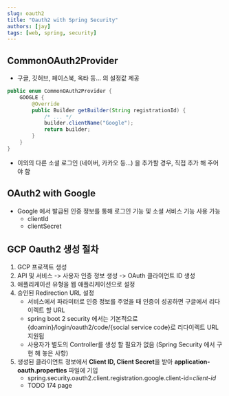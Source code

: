 ```yaml
---
slug: oauth2
title: "Oauth2 with Spring Security"
authors: [jay]
tags: [web, spring, security]
---
```


## CommonOAuth2Provider
- 구글, 깃허브, 페이스북, 옥타 등... 의 설정값 제공

```java title="CommonOAuth2Provider"
public enum CommonOAuth2Provider {
    GOOGLE {
        @Override
        public Builder getBuilder(String registrationId) {
            /* ... */
            builder.clientName("Google");
            return builder;
        }
    }
}
```
-  이외의 다른 소셜 로그인 (네이버, 카카오 등...) 을 추가할 경우, 직접 추가 해 주어야 함

## OAuth2 with Google
- Google 에서 발급된 인증 정보를 통해 로그인 기능 및 소셜 서비스 기능 사용 가능
    - clientId
    - clientSecret

## GCP Oauth2  생성 절차
1. GCP 프로젝트 생성
2. API 및 서비스 -> 사용자 인증 정보 생성 -> OAuth 클라이언트 ID 생성
3. 애플리케이션 유형을 웹 애플리케이션으로 설정
4. 승인된 Redirection URL 설정
    - 서비스에서 파라미터로 인증 정보를 주었을 때 인증이 성공하면 구글에서 리다이렉트 할 URL
    - spring boot 2 security 에서는 기본적으로 {doamin}/login/oauth2/code/{social service code}로 리다이렉트 URL 지원됨
    - 사용자가 별도의 Controller를 생성 할 필요가 없음 (Spring Security 에서 구현 해 놓은 사항)
5. 생성된 클라이언트 정보에서 **Client ID, Client Secret**을 받아 **application-oauth.properties** 파일에 기입
    - spring.security.oauth2.client.registration.google.client-id=*client-id*
    - TODO 174 page